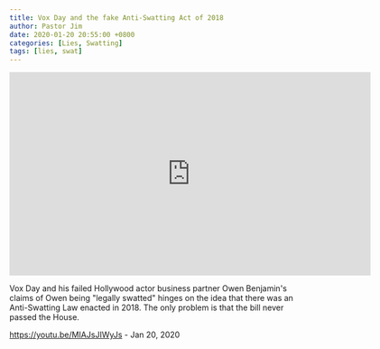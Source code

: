 ```yaml
---
title: Vox Day and the fake Anti-Swatting Act of 2018
author: Pastor Jim
date: 2020-01-20 20:55:00 +0800
categories: [Lies, Swatting]
tags: [lies, swat]
---
```


<iframe width="640" height="360" scrolling="no" frameborder="0" style="border: none;" src="https://www.bitchute.com/embed/akDG8x4mvwSL/"></iframe>

Vox Day and his failed Hollywood actor business partner Owen Benjamin's claims of Owen being "legally swatted" hinges on the idea that there was an Anti-Swatting Law enacted in 2018. The only problem is that the bill never passed the House.



https://youtu.be/MIAJsJIWyJs - Jan 20, 2020

